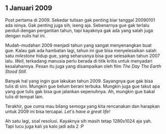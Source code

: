 ## 1 Januari 2009

Post pertama di 2009. Sekedar tulisan gak penting biar tanggal 20090101 ada isinya. Gak penting juga sih, iseng aja. Sebenarnya gue gak terlalu perduli dengan pergantian tahun, tapi kayaknya gak ada yang salah juga dengan nulis hal ini.

Mudah-mudahan 2009 menjadi tahun yang sangat menyenangkan buat gue. Kalau gak ada hambatan lagi, tahun ini gue bisa menyelesaikan salah satu _milestone_ hidup gue, yang seharusnya bisa gue selesaikan tahun 2007 lalu. _Well_, terkadang manusia perlu berada di titik kritis untuk menyadari kesalahannya. Pesan itu juga yang disampaikan oleh film _The Day The Earth Stood Still_.

Banyak hal yang ingin gue lakukan tahun 2009. Sayangnya gue gak bisa tulis di sini. Mungkin gue belum berani terbuka. Mungkin juga gue takut apa yang gue tulis gak bisa gue jalankan sepenuhnya. Ah, mungkin gue bakal tulis di tempat lain.

Terakhir, gue cuma mau bilang semoga yang kita rencanakan dan harapkan untuk 2009 ini bisa tercapai. _Let's have a great life!_

Ah satu lagi, soal resolusi. Kayaknya sih masih tetap 1280x1024 aja yah. Tapi lucu juga kali ya kalo jadi ada 2 :P

<!-- {"time": "2009-01-01 09:40:09", "title": "1 Januari 2009"} -->
